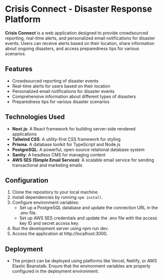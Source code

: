 # **Crisis Connect** - Disaster Response Platform
**Crisis Connect** is a web application designed to provide crowdsourced reporting, real-time alerts, and personalized email notifications for disaster events. Users can receive alerts based on their location, share information about ongoing disasters, and access preparedness tips for various scenarios.

## Features
- Crowdsourced reporting of disaster events
- Real-time alerts for users based on their location
- Personalized email notifications for disaster events
- Comprehensive information about different types of disasters
- Preparedness tips for various disaster scenarios

## Technologies Used
- **Next.js**: A React framework for building server-side rendered applications
- **Tailwind CSS**: A utility-first CSS framework for styling
- **Prisma**: A database toolkit for TypeScript and Node.js
- **PostgreSQL**: A powerful, open-source relational database system
- **Sanity**: A headless CMS for managing content
- **AWS SES (Simple Email Service)**: A scalable email service for sending transactional and marketing emails

## Configuration
1. Clone the repository to your local machine.
2. Install dependencies by running ```npm install```.
3. Configure environment variables:
    - Set up a PostgreSQL database and update the connection URL in the .env file.
    - Set up AWS SES credentials and update the .env file with the access key ID and secret access key.
4. Run the development server using npm run dev.
5. Access the application at http://localhost:3000.

## Deployment
- The project can be deployed using platforms like Vercel, Netlify, or AWS Elastic Beanstalk. Ensure that the environment variables are properly configured in the deployment environment.
